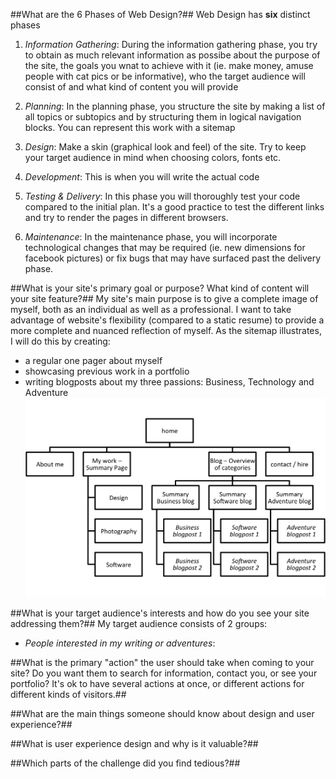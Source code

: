 ##What are the 6 Phases of Web Design?##
Web Design has __six__ distinct phases

1. _Information Gathering_: During the information gathering phase, you try to obtain as much relevant information as possibe about the purpose of the site, the goals you wnat to achieve with it (ie. make money, amuse people with cat pics or be informative), who the target audience will consist of and what kind of content you will provide

2. _Planning_: In the planning phase, you structure the site by making a list of all topics or subtopics and by structuring them in logical navigation blocks. You can represent this work with a sitemap

3. _Design_: Make a skin (graphical look and feel) of the site. Try to keep your target audience in mind when choosing colors, fonts etc.

4. _Development_: This is when you will write the actual code

5. _Testing & Delivery_: In this phase you will thoroughly test your code compared to the initial plan. It's a good practice to test the different links and try to render the pages in different browsers.

6. _Maintenance_: In the maintenance phase, you will incorporate technological changes that may be required (ie. new dimensions for facebook pictures) or fix bugs that may have surfaced past the delivery phase.

##What is your site's primary goal or purpose? What kind of content will your site feature?##
My site's main purpose is to give a complete image of myself, both as an individual as well as a professional. I want to take advantage of website's flexibility (compared to a static resume) to provide a more complete and nuanced reflection of myself. As the sitemap illustrates, I will do this by creating:
* a regular one pager about myself
* showcasing previous work in a portfolio
* writing blogposts about my three passions: Business, Technology and Adventure
![SiteMap Robin Soubry's Personal Blog](imgs/site-map.png)


##What is your target audience's interests and how do you see your site addressing them?##
My target audience consists of 2 groups:
* _People interested in my writing or adventures_: 

##What is the primary "action" the user should take when coming to your site? Do you want them to search for information, contact you, or see your portfolio? It's ok to have several actions at once, or different actions for different kinds of visitors.##


##What are the main things someone should know about design and user experience?##


##What is user experience design and why is it valuable?##


##Which parts of the challenge did you find tedious?##